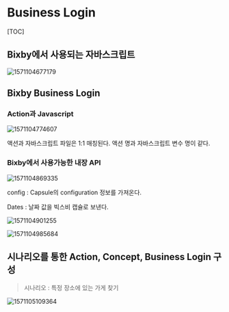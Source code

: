 # Business Login

[TOC]

## Bixby에서 사용되는 자바스크립트

![1571104677179](C:\Users\multicampus\AppData\Roaming\Typora\typora-user-images\1571104677179.png)

## Bixby Business Login

### Action과 Javascript

![1571104774607](C:\Users\multicampus\AppData\Roaming\Typora\typora-user-images\1571104774607.png)

 액션과 자바스크립트 파일은 1:1 매칭된다. 액션 명과 자바스크립트 변수 명이 같다. 

### Bixby에서 사용가능한 내장 API

![1571104869335](C:\Users\multicampus\AppData\Roaming\Typora\typora-user-images\1571104869335.png)

config : Capsule의 configuration 정보를 가져온다.

Dates : 날짜 값을 빅스비 캡슐로 보낸다.

![1571104901255](C:\Users\multicampus\AppData\Roaming\Typora\typora-user-images\1571104901255.png)

![1571104985684](C:\Users\multicampus\AppData\Roaming\Typora\typora-user-images\1571104985684.png)

## 시나리오를 통한 Action, Concept, Business Login 구성

> 시나리오 : 특정 장소에 있는 가게 찾기

![1571105109364](C:\Users\multicampus\AppData\Roaming\Typora\typora-user-images\1571105109364.png)

